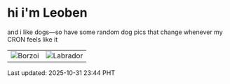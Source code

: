 # hi i'm Leoben

and i like dogs—so have some random dog pics that change whenever my CRON feels like it

|  |  |
|--------|----------|
| ![Borzoi](https://random-dog-vercel.vercel.app/api/random-borzoi?v=1761925485) | ![Labrador](https://random-dog-vercel.vercel.app/api/random-labrador?v=1761925485) |

Last updated: 2025-10-31 23:44 PHT
